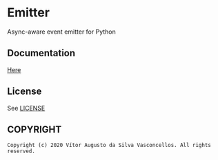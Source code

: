 # Emitter

Async-aware event emitter for Python

## Documentation

[Here](https://github.io/HeavenVolkoff/Emitter)

## License

See [LICENSE](./LICENSE)

## COPYRIGHT

    Copyright (c) 2020 Vítor Augusto da Silva Vasconcellos. All rights reserved.
